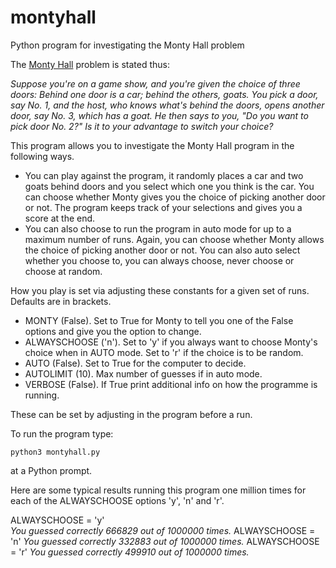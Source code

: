 # montyhall
Python program for investigating the Monty Hall problem

The [Monty Hall](https://en.wikipedia.org/wiki/Monty_Hall_problem) problem is stated thus:

_Suppose you're on a game show, and you're given the choice of three doors: Behind one door is a car; behind the others, goats. You pick a door, say No. 1, and the host, who knows what's behind the doors, opens another door, say No. 3, which has a goat. He then says to you, "Do you want to pick door No. 2?" Is it to your advantage to switch your choice?_

This program allows you to investigate the Monty Hall program in the following ways.

- You can play against the program, it randomly places a car and two goats behind doors and you select which one you think is the car. You can choose whether Monty gives you the choice of picking another door or not. The program keeps track of your selections and gives you a score at the end.
- You can also choose to run the program in auto mode for up to a maximum number of runs. Again, you can choose whether Monty allows the choice of picking another door or not. You can also auto select whether you choose to, you can always choose, never choose or choose at random.

How you play is set via adjusting these constants for a given set of runs. Defaults are in brackets.
- MONTY (False). Set to True for Monty to tell you one of the False options and give you the option to change.
- ALWAYSCHOOSE ('n'). Set to 'y' if you always want to choose Monty's choice when in AUTO mode. Set to 'r' if the choice is to be random.
- AUTO (False). Set to True for the computer to decide.
- AUTOLIMIT (10). Max number of guesses if in auto mode.
- VERBOSE (False). If True print additional info on how the programme is running.

These can be set by adjusting in the program before a run.

To run the program type:

`python3 montyhall.py`

at a Python prompt.

Here are some typical results running this program one million times for each of the ALWAYSCHOOSE options 'y', 'n' and 'r'.

ALWAYSCHOOSE = 'y'            
_You guessed correctly 666829 out of 1000000 times._
ALWAYSCHOOSE = 'n'
_You guessed correctly 332883 out of 1000000 times._
ALWAYSCHOOSE = 'r'
_You guessed correctly 499910 out of 1000000 times._